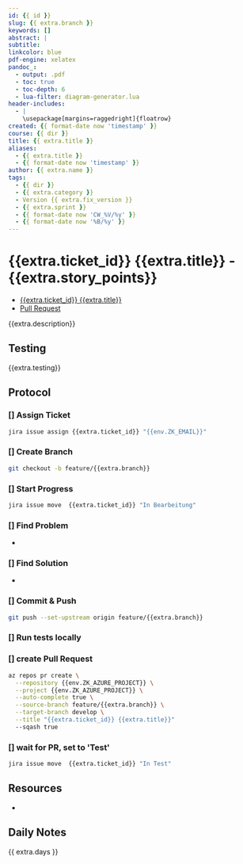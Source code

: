 ```yaml
---
id: {{ id }}
slug: {{ extra.branch }}
keywords: []
abstract: |
subtitle:
linkcolor: blue
pdf-engine: xelatex
pandoc_:
  - output: .pdf
  - toc: true
  - toc-depth: 6
  - lua-filter: diagram-generator.lua
header-includes:
  - |
    \usepackage[margins=raggedright]{floatrow}
created: {{ format-date now 'timestamp' }}
course: {{ dir }}
title: {{ extra.title }}
aliases:
  - {{ extra.title }}
  - {{ format-date now 'timestamp' }}
author: {{ extra.name }}
tags:
  - {{ dir }}
  - {{ extra.category }}
  - Version {{ extra.fix_version }}
  - {{ extra.sprint }}
  - {{ format-date now 'CW_%V/%y' }}
  - {{ format-date now '%B/%y' }}
---
```


# {{extra.ticket_id}} {{extra.title}} - {{extra.story_points}}

- [{{extra.ticket_id}} {{extra.title}}](https://{{env.ZK_JIRA_URL}}/browse/{{extra.ticket_id}})
- [Pull Request](https://{{env.ZK_AZURE_URL}}/{{env.ZK_AZURE_PROJECT}}/_git/{{env.ZK_AZURE_REPO}}/pullrequest/)

{{extra.description}}

## Testing

{{extra.testing}}

## Protocol

### [] Assign Ticket

```bash
jira issue assign {{extra.ticket_id}} "{{env.ZK_EMAIL}}"
```

### [] Create Branch

```bash
git checkout -b feature/{{extra.branch}}
```

### [] Start Progress

```bash
jira issue move  {{extra.ticket_id}} "In Bearbeitung"
```

### [] Find Problem

-

### [] Find Solution

-

### [] Commit & Push

```bash
git push --set-upstream origin feature/{{extra.branch}}
```

### [] Run tests locally

### [] create Pull Request

```bash
az repos pr create \
  --repository {{env.ZK_AZURE_PROJECT}} \
  --project {{env.ZK_AZURE_PROJECT}} \
  --auto-complete true \
  --source-branch feature/{{extra.branch}} \
  --target-branch develop \
  --title "{{extra.ticket_id}} {{extra.title}}"
  --sqash true
```

### [] wait for PR, set to 'Test'

```bash
jira issue move  {{extra.ticket_id}} "In Test"
```

## Resources

-

## Daily Notes

{{ extra.days }}
